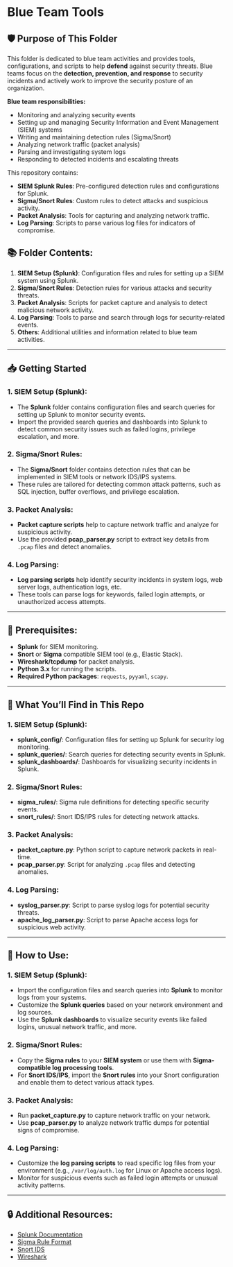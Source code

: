 # Blue Team Tools

## 🛡️ Purpose of This Folder

This folder is dedicated to blue team activities and provides tools, configurations, and scripts to help **defend** against security threats. Blue teams focus on the **detection, prevention, and response** to security incidents and actively work to improve the security posture of an organization.

**Blue team responsibilities:**
- Monitoring and analyzing security events
- Setting up and managing Security Information and Event Management (SIEM) systems
- Writing and maintaining detection rules (Sigma/Snort)
- Analyzing network traffic (packet analysis)
- Parsing and investigating system logs
- Responding to detected incidents and escalating threats

This repository contains:
- **SIEM Splunk Rules**: Pre-configured detection rules and configurations for Splunk.
- **Sigma/Snort Rules**: Custom rules to detect attacks and suspicious activity.
- **Packet Analysis**: Tools for capturing and analyzing network traffic.
- **Log Parsing**: Scripts to parse various log files for indicators of compromise.

## 📚 Folder Contents:

1. **SIEM Setup (Splunk)**: Configuration files and rules for setting up a SIEM system using Splunk.
2. **Sigma/Snort Rules**: Detection rules for various attacks and security threats.
3. **Packet Analysis**: Scripts for packet capture and analysis to detect malicious network activity.
4. **Log Parsing**: Tools to parse and search through logs for security-related events.
5. **Others**: Additional utilities and information related to blue team activities.

---

## 📥 Getting Started

### 1. **SIEM Setup (Splunk)**:
- The **Splunk** folder contains configuration files and search queries for setting up Splunk to monitor security events.
- Import the provided search queries and dashboards into Splunk to detect common security issues such as failed logins, privilege escalation, and more.

### 2. **Sigma/Snort Rules**:
- The **Sigma/Snort** folder contains detection rules that can be implemented in SIEM tools or network IDS/IPS systems.
- These rules are tailored for detecting common attack patterns, such as SQL injection, buffer overflows, and privilege escalation.

### 3. **Packet Analysis**:
- **Packet capture scripts** help to capture network traffic and analyze for suspicious activity.
- Use the provided **pcap_parser.py** script to extract key details from `.pcap` files and detect anomalies.

### 4. **Log Parsing**:
- **Log parsing scripts** help identify security incidents in system logs, web server logs, authentication logs, etc.
- These tools can parse logs for keywords, failed login attempts, or unauthorized access attempts.

---

## 🔧 Prerequisites:

- **Splunk** for SIEM monitoring.
- **Snort** or **Sigma** compatible SIEM tool (e.g., Elastic Stack).
- **Wireshark/tcpdump** for packet analysis.
- **Python 3.x** for running the scripts.
- **Required Python packages**: `requests`, `pyyaml`, `scapy`.

---

## 🔎 What You’ll Find in This Repo

### 1. **SIEM Setup (Splunk)**:
   - **splunk_config/**: Configuration files for setting up Splunk for security log monitoring.
   - **splunk_queries/**: Search queries for detecting security events in Splunk.
   - **splunk_dashboards/**: Dashboards for visualizing security incidents in Splunk.

### 2. **Sigma/Snort Rules**:
   - **sigma_rules/**: Sigma rule definitions for detecting specific security events.
   - **snort_rules/**: Snort IDS/IPS rules for detecting network attacks.

### 3. **Packet Analysis**:
   - **packet_capture.py**: Python script to capture network packets in real-time.
   - **pcap_parser.py**: Script for analyzing `.pcap` files and detecting anomalies.

### 4. **Log Parsing**:
   - **syslog_parser.py**: Script to parse syslog logs for potential security threats.
   - **apache_log_parser.py**: Script to parse Apache access logs for suspicious web activity.

---

## 🧰 How to Use:

### 1. **SIEM Setup (Splunk)**:
- Import the configuration files and search queries into **Splunk** to monitor logs from your systems.
- Customize the **Splunk queries** based on your network environment and log sources.
- Use the **Splunk dashboards** to visualize security events like failed logins, unusual network traffic, and more.

### 2. **Sigma/Snort Rules**:
- Copy the **Sigma rules** to your **SIEM system** or use them with **Sigma-compatible log processing tools**.
- For **Snort IDS/IPS**, import the **Snort rules** into your Snort configuration and enable them to detect various attack types.

### 3. **Packet Analysis**:
- Run **packet_capture.py** to capture network traffic on your network.
- Use **pcap_parser.py** to analyze network traffic dumps for potential signs of compromise.

### 4. **Log Parsing**:
- Customize the **log parsing scripts** to read specific log files from your environment (e.g., `/var/log/auth.log` for Linux or Apache access logs).
- Monitor for suspicious events such as failed login attempts or unusual activity patterns.

---

## 🔒 Additional Resources:
- [Splunk Documentation](https://docs.splunk.com)
- [Sigma Rule Format](https://github.com/Neo23x0/sigma)
- [Snort IDS](https://www.snort.org)
- [Wireshark](https://www.wireshark.org)

